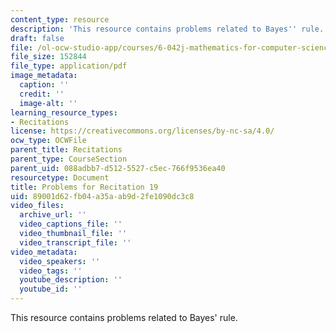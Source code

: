 ```yaml
---
content_type: resource
description: 'This resource contains problems related to Bayes'' rule. '
draft: false
file: /ol-ocw-studio-app/courses/6-042j-mathematics-for-computer-science-fall-2010/89001d62fb04a35aab9d2fe1090dc3c8_MIT6_042JF10_rec19.pdf
file_size: 152844
file_type: application/pdf
image_metadata:
  caption: ''
  credit: ''
  image-alt: ''
learning_resource_types:
- Recitations
license: https://creativecommons.org/licenses/by-nc-sa/4.0/
ocw_type: OCWFile
parent_title: Recitations
parent_type: CourseSection
parent_uid: 088adbb7-d512-5527-c5ec-766f9536ea40
resourcetype: Document
title: Problems for Recitation 19
uid: 89001d62-fb04-a35a-ab9d-2fe1090dc3c8
video_files:
  archive_url: ''
  video_captions_file: ''
  video_thumbnail_file: ''
  video_transcript_file: ''
video_metadata:
  video_speakers: ''
  video_tags: ''
  youtube_description: ''
  youtube_id: ''
---
```

This resource contains problems related to Bayes' rule.